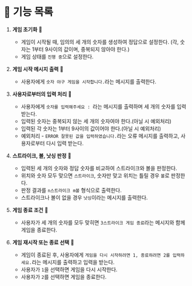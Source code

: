 # 🧾 기능 목록
1. __게임 초기화__ 📌
    * 게임이 시작될 때, 임의의 세 개의 숫자를 생성하여 정답으로 설정한다. (각, 숫자는 1부터 9사이의 값이며, 중복되지 않아야 한다.)
    * 게임 상태를 `진행 중`으로 설정한다.

2. __게임 시작 메시지 출력__ 📌
    * 사용자에게 `숫자 야구 게임을 시작합니다.`라는 메시지를 출력한다.

3. __사용자로부터의 입력 처리__ 📌
    * 사용자에게 `숫자를 입력해주세요 : `라는 메시지를 출력하며 세 개의 숫자를 입력 받는다.
    * 입력된 숫자는 중복되지 않는 세 개의 숫자여야 한다.(아닐 시 예외처리)
    * 입력된 각 숫자는 1부터 9사이의 값이어야 한다.(아닐 시 예외처리)
    * 예외처리 - `ERROR 잘못된 값을 입력하였습니다.`라는 오류 메시지를 출력하고, 사용자로부터 다시 입력 받는다.

4. __스트라이크, 볼, 낫싱 판정__ 📌
    * 입력된 세 개의 숫자와 정답 숫자를 비교하여 스트라이크와 볼을 판정한다.
    * 위치와 숫자 모두 맞으면 `스트라이크`, 숫자만 맞고 위치는 틀릴 경우 `볼`로 판정한다.
    * 판정 결과를 `n스트라이크 m볼` 형식으로 출력한다.
    * 스트라이크나 볼이 없을 경우 `낫싱`이라는 메시지를 출력한다.

5. __게임 종료 조건__ 📌
    * 사용자가 세 개의 숫자를 모두 맞히면 `3스트라이크 게임 종료`라는 메시지와 함께 게임을 종료한다.

6. __게임 재시작 또는 종료 선택__ 📌
    * 게임이 종료된 후, 사용자에게 `게임을 다시 시작하려면 1, 종료하려면 2를 입력하세요.`라는 메시지를 출력하고 입력을 받는다.
    * 사용자가 `1`을 선택하면 게임을 다시 시작한다.
    * 사용자가 `2`를 선택하면 게임을 종료한다.